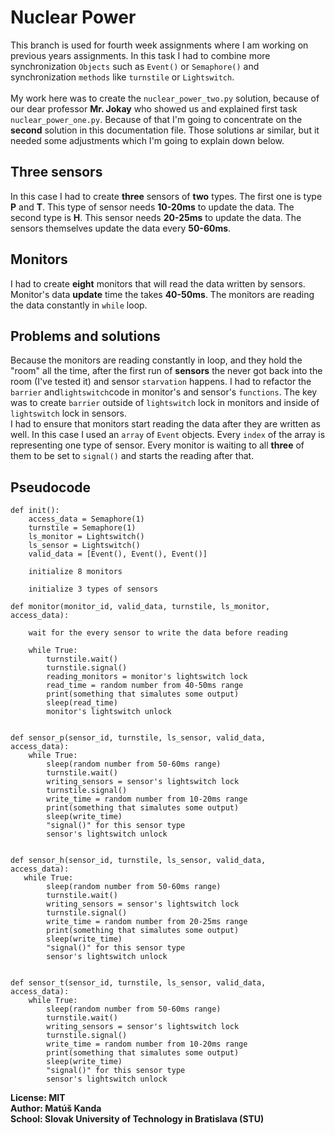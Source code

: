 # Nuclear Power
This branch is used for fourth week assignments where I am working on previous years
assignments. In this task I had to combine more synchronization ```Objects``` such as 
```Event()``` or ```Semaphore()```  and  synchronization ```methods``` like ```turnstile```
or ```Lightswitch```. \
\
My work here was to create the ```nuclear_power_two.py``` solution, because of our dear 
professor **Mr. Jokay** who showed us and explained first task ```nuclear_power_one.py```.
Because of that I'm going to concentrate on the **second** solution in this documentation
file. Those solutions ar similar, but it needed some adjustments which I'm going to explain
down below.

## Three sensors
In this case I had to create **three** sensors of **two** types. The first one is type 
**P** and **T**. This type of sensor needs **10-20ms** to update the data. The second type
is **H**. This sensor needs **20-25ms** to update the data. The sensors themselves update
the data every **50-60ms**.

## Monitors
I had to create **eight** monitors that will read the data written by sensors. Monitor's
data **update** time the takes **40-50ms**. The monitors are reading the data constantly
in ```while``` loop.

## Problems and solutions
Because the monitors are reading constantly in loop, and they hold the "room" all the time,
after the first run of **sensors** the never got back into the room (I've tested it) and 
sensor ```starvation``` happens. I had to refactor the ```barrier``` and```lightswitch```code 
in monitor's and sensor's ```functions```. The key was to create ```barrier``` 
outside of ```lightswitch``` lock in monitors and inside of ```lightswitch``` lock 
in sensors.\
I had to ensure that monitors start reading the data after they are written as well. In
this case I used an ```array``` of ```Event``` objects. Every ```index``` of the array
is representing one type of sensor. Every monitor is waiting to all **three** of them to
be set to ```signal()``` and starts the reading after that.

## Pseudocode
```    
def init():
    access_data = Semaphore(1)
    turnstile = Semaphore(1)
    ls_monitor = Lightswitch()
    ls_sensor = Lightswitch()
    valid_data = [Event(), Event(), Event()]

    initialize 8 monitors

    initialize 3 types of sensors
    
def monitor(monitor_id, valid_data, turnstile, ls_monitor, access_data):

    wait for the every sensor to write the data before reading
    
    while True:
        turnstile.wait()
        turnstile.signal()
        reading_monitors = monitor's lightswitch lock
        read_time = random number from 40-50ms range 
        print(something that simalutes some output)
        sleep(read_time)
        monitor's lightswitch unlock


def sensor_p(sensor_id, turnstile, ls_sensor, valid_data, access_data):
    while True:
        sleep(random number from 50-60ms range)
        turnstile.wait()
        writing_sensors = sensor's lightswitch lock
        turnstile.signal()
        write_time = random number from 10-20ms range 
        print(something that simalutes some output)
        sleep(write_time)
        "signal()" for this sensor type
        sensor's lightswitch unlock
        
        
def sensor_h(sensor_id, turnstile, ls_sensor, valid_data, access_data):
   while True:
        sleep(random number from 50-60ms range)
        turnstile.wait()
        writing_sensors = sensor's lightswitch lock
        turnstile.signal()
        write_time = random number from 20-25ms range 
        print(something that simalutes some output)
        sleep(write_time)
        "signal()" for this sensor type
        sensor's lightswitch unlock

        
def sensor_t(sensor_id, turnstile, ls_sensor, valid_data, access_data):
    while True:
        sleep(random number from 50-60ms range)
        turnstile.wait()
        writing_sensors = sensor's lightswitch lock
        turnstile.signal()
        write_time = random number from 10-20ms range 
        print(something that simalutes some output)
        sleep(write_time)
        "signal()" for this sensor type
        sensor's lightswitch unlock
``` 

**License: MIT\
Author: Matúš Kanda\
School: Slovak University of Technology in Bratislava (STU)**

